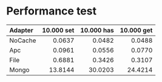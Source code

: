 # Performance test

| Adapter         | 10.000 set    | 10.000 has    | 10.000 get |
| :-------------- | -----------:  | -----------:  | ---------: | 
| NoCache         | 0.0637        | 0.0482        | 0.0488     | 
| Apc             | 0.0961        | 0.0556        | 0.0770     | 
| File            | 0.6881        | 0.3426        | 0.3107     | 
| Mongo           | 13.8144       | 30.0203       | 24.4214    | 